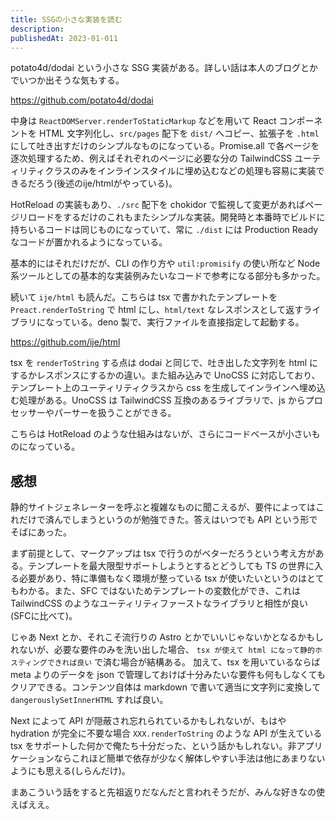 ```yaml
---
title: SSGの小さな実装を読む
description:
publishedAt: 2023-01-011
---
```


potato4d/dodai という小さな SSG 実装がある。詳しい話は本人のブログとかでいつか出そうな気もする。

https://github.com/potato4d/dodai

中身は `ReactDOMServer.renderToStaticMarkup` などを用いて React コンポーネントを HTML 文字列化し、`src/pages` 配下を `dist/` へコピー、拡張子を `.html` にして吐き出すだけのシンプルなものになっている。Promise.all で各ページを逐次処理するため、例えばそれぞれのページに必要な分の TailwindCSS ユーティリティクラスのみをインラインスタイルに埋め込むなどの処理も容易に実装できるだろう(後述のije/htmlがやっている)。

HotReload の実装もあり、`./src` 配下を chokidor で監視して変更があればページリロードをするだけのこれもまたシンプルな実装。開発時と本番時でビルドに持ちいるコードは同じものになっていて、常に `./dist` には Production Ready なコードが置かれるようになっている。

基本的にはそれだけだが、CLI の作り方や `util:promisify` の使い所など Node 系ツールとしての基本的な実装例みたいなコードで参考になる部分も多かった。

続いて `ije/html` も読んだ。こちらは tsx で書かれたテンプレートを `Preact.renderToString` で html にし、`html/text` なレスポンスとして返すライブラリになっている。deno 製で、実行ファイルを直接指定して起動する。

https://github.com/ije/html

tsx を `renderToString` する点は dodai と同じで、吐き出した文字列を html にするかレスポンスにするかの違い。また組み込みで UnoCSS に対応しており、テンプレート上のユーティリティクラスから css を生成してインラインへ埋め込む処理がある。UnoCSS は TailwindCSS 互換のあるライブラリで、js からプロセッサーやパーサーを扱うことができる。

こちらは HotReload のような仕組みはないが、さらにコードベースが小さいものになっている。

## 感想

静的サイトジェネレーターを呼ぶと複雑なものに聞こえるが、要件によってはこれだけで済んでしまうというのが勉強できた。答えはいつでも API という形でそばにあった。

まず前提として、マークアップは tsx で行うのがベターだろうという考え方がある。テンプレートを最大限型サポートしようとするとどうしても TS の世界に入る必要があり、特に準備もなく環境が整っている tsx が使いたいというのはとてもわかる。また、SFC ではないためテンプレートの変数化ができ、これは TailwindCSS のようなユーティリティファーストなライブラリと相性が良い(SFCに比べて)。

じゃあ Next とか、それこそ流行りの Astro とかでいいじゃないかとなるかもしれないが、必要な要件のみを洗い出した場合、 `tsx が使えて html になって静的ホスティングできれば良い` で済む場合が結構ある。 加えて、tsx を用いているならば meta よりのデータを json で管理しておけば十分みたいな要件も何もしなくてもクリアできる。コンテンツ自体は markdown で書いて適当に文字列に変換して `dangerouslySetInnerHTML` すれば良い。

Next によって API が隠蔽され忘れられているかもしれないが、もはや hydration が完全に不要な場合 `XXX.renderToString` のような API が生えている tsx をサポートした何かで俺たち十分だった、という話かもしれない。非アプリケーションならこれほど簡単で依存が少なく解体しやすい手法は他にあまりないようにも思える(しらんだけ)。

まあこういう話をすると先祖返りだなんだと言われそうだが、みんな好きなの使えばええ。

